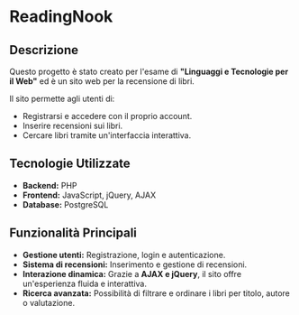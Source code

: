 # ReadingNook

## Descrizione
Questo progetto è stato creato per l'esame di **"Linguaggi e Tecnologie per il Web"** ed è un sito web per la recensione di libri.

Il sito permette agli utenti di:
- Registrarsi e accedere con il proprio account.
- Inserire recensioni sui libri.
- Cercare libri tramite un'interfaccia interattiva.

## Tecnologie Utilizzate
- **Backend:** PHP
- **Frontend:** JavaScript, jQuery, AJAX
- **Database:** PostgreSQL

## Funzionalità Principali
- **Gestione utenti:** Registrazione, login e autenticazione.
- **Sistema di recensioni:** Inserimento e gestione di recensioni.
- **Interazione dinamica:** Grazie a **AJAX e jQuery**, il sito offre un'esperienza fluida e interattiva.
- **Ricerca avanzata:** Possibilità di filtrare e ordinare i libri per titolo, autore o valutazione.
